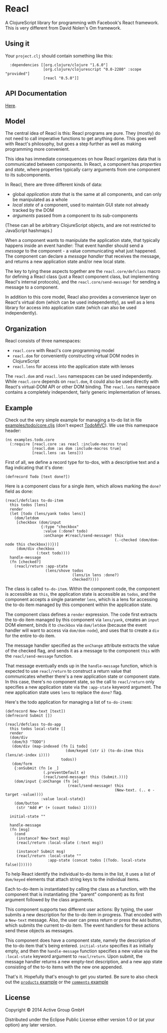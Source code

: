 # Reacl

A ClojureScript library for programming with Facebook's React
framework.  This is very different from David Nolen's Om framework.

## Using it

Your `project.clj` should contain something like this:

	  :dependencies [[org.clojure/clojure "1.6.0"]
					 [org.clojure/clojurescript "0.0-2280" :scope "provided"]
					 [reacl "0.5.0"]]

## API Documentation

[Here](http://active-group.github.io/reacl/).

## Model

The central idea of Reacl is this: Reacl programs are pure.  They
(mostly) do not need to call imperative functions to get anything
done.  This goes well with React's philosophy, but goes a step further
as well as making programming more convenient.

This idea has immediate consequences on how Reacl organizes data that
is communicated between components.  In React, a component has
*properties* and *state*, where properties typically carry arguments
from one component to its subcomponents.

In Reacl, there are three different kinds of data:

- global *application state* that is the same at all components, and
  can only be manipulated as a whole
- *local state* of a component, used to maintain GUI state not already
  tracked by the DOM
- *arguments* passed from a component to its sub-components

(These can all be arbitrary ClojureScript objects, and are not
restricted to JavaScript hashmaps.)

When a component wants to manipulate the application state, that
typically happens inside an event handler: That event handler should
send a *message* to the component - a value communicating what just
happened.  The component can declare a *message handler* that receives
the message, and returns a new application state and/or new local
state.

The key to tying these aspects together are the `reacl.core/defclass`
macro for defining a Reacl class (just a React component class, but
implementing Reacl's internal protocols), and the
`reacl.core/send-message!` for sending a message to a component.

In addition to this core model, Reacl also provides a convenience
layer on React's virtual dom (which can be used independently), as
well as a lens library for access into application state (which can
also be used independently).

## Organization

Reacl consists of three namespaces:

- `reacl.core` with Reacl's core programming model
- `reacl.dom` for conveniently constructing virtual DOM nodes in
  ClojureScript
- `reacl.lens` for access into the application state with lenses

The `reacl.dom` and `reacl.lens` namespaces can be used independently.
While `reacl.core` depends on `reacl.dom`, it could also be used
directly with React's virtual-DOM API or other DOM binding.  The
`reacl.lens` namespace contains a completely independent, fairly
generic implementation of lenses.

## Example

Check out the very simple example for managing a to-do list in file
[examples/todo/core.cljs](examples/todo/core.cljs)
(don't
expect [TodoMVC](http://todomvc.com/)).  We use this namespace header:

	(ns examples.todo.core
	  (:require [reacl.core :as reacl :include-macros true]
				[reacl.dom :as dom :include-macros true]
				[reacl.lens :as lens]))

First of all, we define a record type for to-dos, with a descriptive
text and a flag indicating that it's done:

    (defrecord Todo [text done?])
    
Here is a component class for a single item, which allows marking the
`done?` field as done:

	(reacl/defclass to-do-item
	  this todos [lens]
	  render
	  (let [todo (lens/yank todos lens)]
		(dom/letdom
		 [checkbox (dom/input
					{:type "checkbox"
					 :value (:done? todo)
					 :onChange #(reacl/send-message! this
													 (.-checked (dom/dom-node this checkbox)))})]
		 (dom/div checkbox
				  (:text todo))))
	  handle-message
	  (fn [checked?]
		(reacl/return :app-state
					  (lens/shove todos
								  (lens/in lens :done?)
								  checked?))))

The class is called `to-do-item`.  Within the component code, the
component is accessible as `this`, the application state is accessible
as `todos`, and the component accepts a single parameter `lens`, which
is a lens for accessing the to-do item managed by this component
within the application state.

The component class defines a `render` expression.  The code first
extracts the to-do item managed by this component via `lens/yank`,
creates an `input` DOM element, binds it to `checkbox` via
`dom/letdom` (because the event handler will want to access via
`dom/dom-node`), and uses that to create a `div` for the entire to-do
item.

The message handler specified as the `onChange` attribute extracts the
value of the checked flag, and sends it as a message to the component
`this` with the `reacl/send-message` function.

That message eventually ends up in the `handle-message` function,
which is expected to use `reacl/return` to construct a return value
that communicates whether there's a new application state or component
state.  In this case, there's no component state, so the call to
`reacl/return` only specifies a new application state via the
`:app-state` keyword argument.  The new application state uses `lens`
to replace the `done?` flag.

Here's the todo application for managing a list of `to-do-item`s:

	(defrecord New-text [text])
	(defrecord Submit [])

	(reacl/defclass to-do-app
	  this todos local-state []
	  render
	  (dom/div
	   (dom/h3 "TODO")
	   (dom/div (map-indexed (fn [i todo]
							   (dom/keyed (str i) (to-do-item this (lens/at-index i))))
							 todos))
	   (dom/form
		{:onSubmit (fn [e _]
					 (.preventDefault e)
					 (reacl/send-message! this (Submit.)))}
		(dom/input {:onChange (fn [e]
								(reacl/send-message! this
													 (New-text. (.. e -target -value))))
					:value local-state})
		(dom/button
		 (str "Add #" (+ (count todos) 1)))))

	  initial-state ""

	  handle-message
	  (fn [msg]
		(cond
		 (instance? New-text msg)
		 (reacl/return :local-state (:text msg))

		 (instance? Submit msg)
		 (reacl/return :local-state ""
					   :app-state (concat todos [(Todo. local-state false)])))))
				   
To help React identify the individual to-do items in the list, it uses
a list of `dom/keyed` elements that attach string keys to the
individual items.

Each to-do-item is instantiated by calling the class as a function,
with the component that is instantiating (the "parent" component) as
its first argument followed by the class arguments.

This component supports two different user actions: By typing, the
user submits a new description for the to-do item in progress.  That
encoded with a `New-text` message.  Also, the user can press return or
press the `Add` button, which submits the current to-do item.  The
event handlers for these actions send these objects as messages.

This component does have a component state, namely the description of
the to-do item that's being entered.  `initial-state` specifies it as
initially empty, and then the `handle-message` function specifies a
new value via the `:local-state` keyword argument to `reacl/return`.
Upon submit, the message handler returns a new empty-text description,
and a new app state consisting of the to-to items with the new one
appended.

That's it.  Hopefully that's enough to get you started.  Be sure to
also check out the [`products` example](examples/products/core.cljs)
or the [`comments` example](examples/comments/core.cljs)

## License

Copyright © 2014 Active Group GmbH

Distributed under the Eclipse Public License either version 1.0 or (at
your option) any later version.
